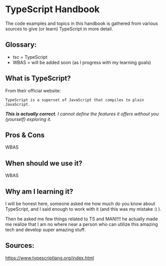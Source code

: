 TypeScript Handbook
===================

The code examples and topics in this handbook is gathered from various sources to give (or learn) TypeScript in more detail.

Glossary:
------
- tsc = TypeScript
- WBAS = will be added soon (as I progress with my learning goals)

What is TypeScript?
------

From their official website:

`TypeScript is a superset of JavaScript that compiles to plain JavaScript.`

_**This is actually correct**. I cannot define the features it offers without you (yourself) exploring it._

Pros & Cons
------
WBAS

When should we use it?
------
WBAS

Why am I learning it?
------
I will be honest here, someone asked me how much do you know about TypeScript, and I said enough to work with it (and this was my mistake :) ).

Then he asked me few things related to TS and MAN!!!! he actually made me realize that I am no where near a person who can utilize this amazing tech and develop super amazing stuff.

Sources:
-----
https://www.typescriptlang.org/index.html